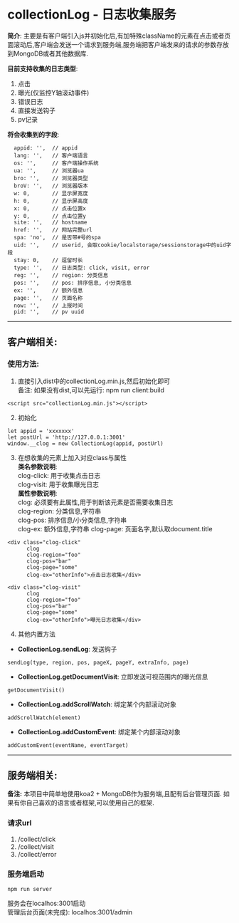 # collectionLog - 日志收集服务

**简介**: 主要是有客户端引入js并初始化后,有加特殊className的元素在点击或者页面滚动后,客户端会发送一个请求到服务端,服务端把客户端发来的请求的参数存放到MongoDB或者其他数据库.  

**目前支持收集的日志类型**:
1. 点击
2. 曝光(仅监控Y轴滚动事件)
3. 错误日志
4. 直接发送钩子
5. pv记录

**将会收集到的字段**:
```
  appid: '',  // appid
  lang: '',   // 客户端语言
  os: '',     // 客户端操作系统
  ua: '',     // 浏览器ua
  bro: '',    // 浏览器类型
  broV: '',   // 浏览器版本
  w: 0,       // 显示屏宽度
  h: 0,       // 显示屏高度
  x: 0,       // 点击位置x
  y: 0,       // 点击位置y
  site: '',   // hostname
  href: '',   // 网站完整url
  spa: 'no',  // 是否带#号的spa
  uid: '',    // userid, 会取cookie/localstorage/sessionstorage中的uid字段
  stay: 0,    // 逗留时长
  type: '',   // 日志类型: click, visit, error
  reg: '',    // region: 分类信息  
  pos: '',    // pos: 排序信息, 小分类信息  
  ex: '',     // 额外信息  
  page: '',   // 页面名称
  now: '',    // 上报时间  
  pid: '',    // pv uuid  
```

---  
## **客户端相关**:

### 使用方法:  
1. 直接引入dist中的collectionLog.min.js,然后初始化即可  
备注: 如果没有dist,可以先运行: npm run client:build
```
<script src="collectionLog.min.js"></script>
```
2. 初始化
```
let appid = 'xxxxxxx'
let postUrl = 'http://127.0.0.1:3001'
window.__clog = new CollectionLog(appid, postUrl)
```
3. 在想收集的元素上加入对应class与属性  
**类名参数说明**:  
clog-click: 用于收集点击日志  
clog-visit: 用于收集曝光日志  
**属性参数说明**:  
clog: 必须要有此属性,用于判断该元素是否需要收集日志  
clog-region: 分类信息,字符串  
clog-pos: 排序信息/小分类信息,字符串  
clog-ex: 额外信息,字符串
clog-page: 页面名字,默认取document.title  
```
<div class="clog-click" 
      clog 
      clog-region="foo" 
      clog-pos="bar" 
      clog-page="some"  
      clog-ex="otherInfo">点击日志收集</div>

<div class="clog-visit" 
      clog 
      clog-region="foo" 
      clog-pos="bar" 
      clog-page="some"  
      clog-ex="otherInfo">曝光日志收集</div>
```

4. 其他内置方法
- **CollectionLog.sendLog**: 发送钩子
```
sendLog(type, region, pos, pageX, pageY, extraInfo, page)
```
- **CollectionLog.getDocumentVisit**: 立即发送可视范围内的曝光信息
```
getDocumentVisit()
```
- **CollectionLog.addScrollWatch**: 绑定某个内部滚动对象
```
addScrollWatch(element)
```
- **CollectionLog.addCustomEvent**: 绑定某个内部滚动对象
```
addCustomEvent(eventName, eventTarget)
```
---  
 
## **服务端相关**:  
**备注:** 本项目中简单地使用koa2 + MongoDB作为服务端,且配有后台管理页面.  如果有你自己喜欢的语言或者框架,可以使用自己的框架.

### **请求url**
1. /collect/click
2. /collect/visit
3. /collect/error

### **服务端启动**
```
npm run server
```
服务会在localhos:3001启动  
管理后台页面(未完成): localhos:3001/admin